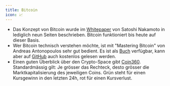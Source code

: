 ```yaml
---
title: Bitcoin
icon: 📈
---
```


- Das Konzept von Bitcoin wurde im [Whitepaper](https://bitcoin.org/bitcoin.pdf) von Satoshi Nakamoto in lediglich neun Seiten beschrieben. Bitcoin funktioniert bis heute auf dieser Basis.
- Wer Bitcoin technisch verstehen möchte, ist mit "Mastering Bitcoin" von Andreas Antonopoulos sehr gut bedient. Es ist als [Buch](https://www.orellfuessli.ch/shop/home/artikeldetails/ID45781442.html) verfügbar, kann aber auf [GitHub](https://github.com/bitcoinbook/bitcoinbook) auch kostenlos gelesen werden.
- Einen guten Überblick über den Crypto-Space gibt [Coin360](https://coin360.com). Standardmässig gilt: Je grösser das Rechteck, desto grösser die Marktkapitalisierung des jeweiligen Coins. Grün steht für einen Kursgewinn in den letzten 24h, rot für einen Kursverlust.
